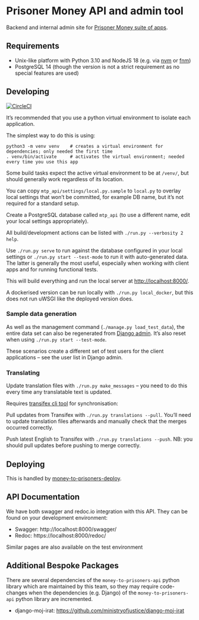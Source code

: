 # Prisoner Money API and admin tool

Backend and internal admin site for [Prisoner Money suite of apps](https://github.com/ministryofjustice/money-to-prisoners).

## Requirements

- Unix-like platform with Python 3.10 and NodeJS 18 (e.g. via [nvm](https://github.com/nvm-sh/nvm#installing-and-updating) or [fnm](https://github.com/Schniz/fnm#installation))
- PostgreSQL 14 (though the version is not a strict requirement as no special features are used)

## Developing

[![CircleCI](https://circleci.com/gh/ministryofjustice/money-to-prisoners-api.svg?style=svg)](https://circleci.com/gh/ministryofjustice/money-to-prisoners-api)

It’s recommended that you use a python virtual environment to isolate each application.

The simplest way to do this is using:

```shell
python3 -m venv venv    # creates a virtual environment for dependencies; only needed the first time
. venv/bin/activate     # activates the virtual environment; needed every time you use this app
```

Some build tasks expect the active virtual environment to be at `/venv/`, but should generally work regardless of
its location.

You can copy `mtp_api/settings/local.py.sample` to `local.py` to overlay local settings that won’t be committed,
for example DB name, but it’s not required for a standard setup.

Create a PostgreSQL database called `mtp_api` (to use a different name, edit your local settings appropriately).

All build/development actions can be listed with `./run.py --verbosity 2 help`.

Use `./run.py serve` to run against the database configured in your local settings
or `./run.py start --test-mode` to run it with auto-generated data.
The latter is generally the most useful, especially when working with client apps and for running functional tests.

This will build everything and run the local server at [http://localhost:8000/](http://localhost:8000/).

A dockerised version can be run locally with `./run.py local_docker`,
but this does not run uWSGI like the deployed version does.

### Sample data generation

As well as the management command (`./manage.py load_test_data`), the entire data set can also be regenerated
from [Django admin](http://localhost:8000/admin/recreate-test-data/).
It’s also reset when using `./run.py start --test-mode`.

These scenarios create a different set of test users for the client applications – see the user list in Django admin.

### Translating

Update translation files with `./run.py make_messages` – you need to do this every time any translatable text is updated.

Requires [transifex cli tool](https://github.com/transifex/cli#installation) for synchronisation:

Pull updates from Transifex with `./run.py translations --pull`.
You’ll need to update translation files afterwards and manually check that the merges occurred correctly.

Push latest English to Transifex with `./run.py translations --push`.
NB: you should pull updates before pushing to merge correctly.

## Deploying

This is handled by [money-to-prisoners-deploy](https://github.com/ministryofjustice/money-to-prisoners-deploy/).

## API Documentation

We have both swagger and redoc.io integration with this API.
They can be found on your development environment:
* Swagger: http://localhost:8000/swagger/
* Redoc: https://localhost:8000/redoc/

Similar pages are also available on the test environment

## Additional Bespoke Packages

There are several dependencies of the ``money-to-prisoners-api`` python library which are maintained by this team, so they may require code-changes when the dependencies (e.g. Django) of the ``money-to-prisoners-api`` python library are incremented.

* django-moj-irat: https://github.com/ministryofjustice/django-moj-irat
